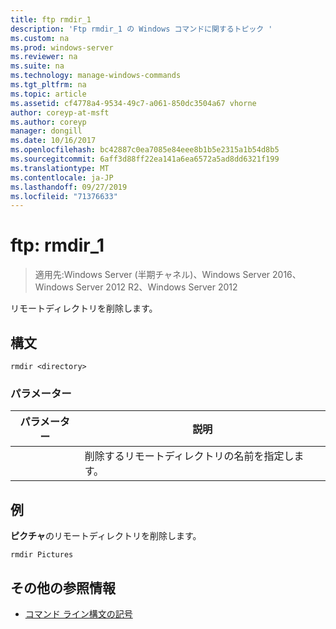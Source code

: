 ```yaml
---
title: ftp rmdir_1
description: 'Ftp rmdir_1 の Windows コマンドに関するトピック '
ms.custom: na
ms.prod: windows-server
ms.reviewer: na
ms.suite: na
ms.technology: manage-windows-commands
ms.tgt_pltfrm: na
ms.topic: article
ms.assetid: cf4778a4-9534-49c7-a061-850dc3504a67 vhorne
author: coreyp-at-msft
ms.author: coreyp
manager: dongill
ms.date: 10/16/2017
ms.openlocfilehash: bc42887c0ea7085e84eee8b1b5e2315a1b54d8b5
ms.sourcegitcommit: 6aff3d88ff22ea141a6ea6572a5ad8dd6321f199
ms.translationtype: MT
ms.contentlocale: ja-JP
ms.lasthandoff: 09/27/2019
ms.locfileid: "71376633"
---
```

# <a name="ftp-rmdir_1"></a>ftp: rmdir_1

>適用先:Windows Server (半期チャネル)、Windows Server 2016、Windows Server 2012 R2、Windows Server 2012

リモートディレクトリを削除します。   
## <a name="syntax"></a>構文  
```  
rmdir <directory>  
```  
### <a name="parameters"></a>パラメーター  

|  パラメーター  |                      説明                      |
|-------------|-------------------------------------------------------|
| <directory> | 削除するリモートディレクトリの名前を指定します。 |

## <a name="BKMK_Examples"></a>例  
**ピクチャ**のリモートディレクトリを削除します。  
```  
rmdir Pictures  
```  
## <a name="additional-references"></a>その他の参照情報  
-   [コマンド ライン構文の記号](command-line-syntax-key.md)  
